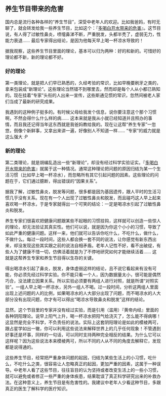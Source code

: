 ## 养生节目带来的危害

国内总是流行各种各样的“养生节目”，深受中老年人的欢迎。比如我爸妈，有时无聊了，就会转发给我一些养生节目，比如这个：『[多喝白开水带来的危害](http://v.qq.com/x/cover/kieigw8nv6q7fj0/b0016b9qoy1.html)』。这节目说，有人得了过敏性鼻炎，喷嚏鼻涕不断，严重脱发，头都半秃了，虚弱无力，性能力衰退…… 最后专家得出结论，是因为他每天早上喝一杯凉水导致的！

据我观察，这些养生节目里面的理论，基本可以归为两种：好的和新的。可惜好的理论都不新，新的理论都不好。

### 好的理论

第一类理论，就是把人们早已熟悉的，久经考验的常识，比如早晚要刷牙之类的，拿来包装成“新理论”。这些理论当然错不到哪里去，然而却是每个人从小都已熟知的。现在挂着“专家”头衔的人出来一宣传，这些斯通见惯的常识，忽然间被老人家们当成了最新的研究成果。

我遇到的这种例子挺多的。有时候父母给我发个信息，说你要注意这个那个习惯啊，不然会得什么什么样的病…… 这本来就是我从小就已经知道并且照办的事情，而且我还记得当年这东西就是我爸妈教给我的。现在让这帮“养生专家”一忽悠，倒像个新鲜事，又拿出来讲一遍，好像别人不知道一样…… “专家”的威力就是这么强大 :P

### 新的理论

第二类理论，就是胡编乱造出一些“新理论”，却没有经过科学实验证实。『[多喝白开水带来的危害](http://v.qq.com/x/cover/kieigw8nv6q7fj0/b0016b9qoy1.html)』就属于这一种情况。通常这种理论把问题的原因归结为某一个生活习惯（比如早上喝一杯凉水），而忽略所有其它引起问题的因素。这些理论的问题在于，它们通过臆断，得出错误的“因果关系”。

据我了解，过敏性鼻炎，脱发等问题，很多都是因为基因遗传，跟人平时的生活习惯几乎没有关系。现在有一个人出现了过敏性鼻炎和脱发，而且碰巧这人早上起来喜欢喝一杯凉水，于是专家就得出一个可笑的结论：一定是喝凉水引起了过敏性鼻炎和脱发。

养生专家们很喜欢把健康问题跟某些不起眼的习惯挂钩，这样就可以创造一些惊人的理论，却无法验证其真实性。他们可以说，就是因为你这个小小的习惯，导致了如此严重的健康问题。这样一来，他们就可以告诉你吃什么，不吃什么，做什么，不做什么。每过一段时间，这些人都会换一套不同的说法，让你感觉有新东西出来，却没发现这些其实跟之前的说法自相矛盾。老年人记性不好，看不出破绽，有些人为了健康不惜一切，仿佛活着就是为了不停地研究如何才能继续活着…… 这就是这帮养生专家和养生节目得以生存的关键。

得出喝凉水引起了鼻炎，脱发，身体虚弱这样的结论，且不说它看起来有没有可能，你必须先经过科学实验。你不能只看一个人，因为数据量太小，很可能是偶然巧合，没法建立因果关系。所以实验必须要有两组人进行对照，就是所谓“对照实验”。一组人早上喝一杯凉水，另外一组人不喝。过一段时间，分析这两组人里面出现上述问题的人的比例，如果喝凉水的人大部分出现了问题，而不喝凉水的人大部分没有出现问题，你才有可以得出“喝凉水导致鼻炎和脱发”这样的结论。

显然，这个节目里的专家并没有经过实验，而是引用（滥用）『黄帝内经』里面的各种阴阳理论。说早上阳气上升，喝一杯凉水把阳气给浇灭了，怎么能不得病哪！这显然是完全不科学，不负责任的说法。实际上这套阴阳理论是如此的模棱两可，跟占星学如出一辙，你可以利用这些说法来解释世界上的几乎任何现象！不管遇到好事还是坏事，同样的一句话，可以同时支持两种完全相反的结果。为什么它可以这样呢？因为这些说法本来模棱两可，所以不同的人从不同的角度去解释它，发现都是说得通的。

这些养生节目，经常把严重身体问题的起因，归结为某些生活上的小习惯，吃什么，不吃什么之类，很容易让人忽略真正的起因，更加严重的因素，这属于一种误导。中老年人看了这些节目，往往盲目的认为坚持或者改变生活上的一些小习惯，就可以避免或者修正一些严重的身体疾患，结果耽误了真正科学研究出来的补救办法。在这种意义上，养生节目是有危害性的。我建议中老年人少看这种节目，多跟真正的医生了解科学的医疗知识。

